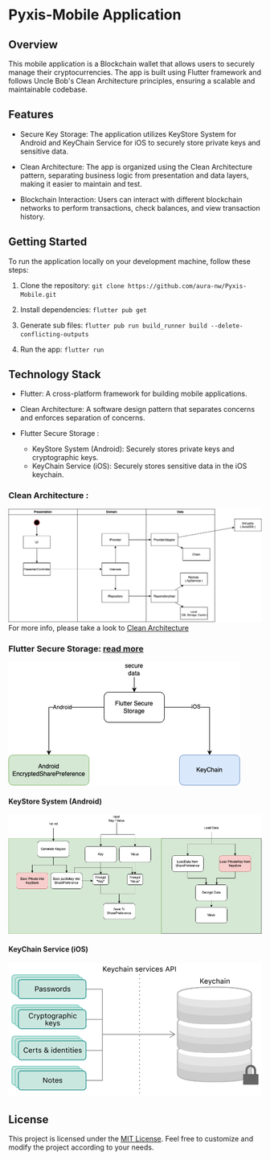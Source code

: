 # Pyxis-Mobile Application

## Overview

This mobile application is a Blockchain wallet that allows users to securely manage their cryptocurrencies. The app is built using Flutter framework and follows Uncle Bob's Clean Architecture principles, ensuring a scalable and maintainable codebase.

## Features

- Secure Key Storage: The application utilizes KeyStore System for Android and KeyChain Service for iOS to securely store private keys and sensitive data.

- Clean Architecture: The app is organized using the Clean Architecture pattern, separating business logic from presentation and data layers, making it easier to maintain and test.

- Blockchain Interaction: Users can interact with different blockchain networks to perform transactions, check balances, and view transaction history.

## Getting Started

To run the application locally on your development machine, follow these steps:

1. Clone the repository: `git clone https://github.com/aura-nw/Pyxis-Mobile.git`

2. Install dependencies: `flutter pub get`

3. Generate sub files: `flutter pub run build_runner build --delete-conflicting-outputs`

4. Run the app: `flutter run`

## Technology Stack

- Flutter: A cross-platform framework for building mobile applications.

- Clean Architecture: A software design pattern that separates concerns and enforces separation of concerns.
  
- Flutter Secure Storage :
    - KeyStore System (Android): Securely stores private keys and cryptographic keys.
    - KeyChain Service (iOS): Securely stores sensitive data in the iOS keychain.


### Clean Architecture :
![image](docs/images/CleanArchitechture.png)
For more info, please take a look to [Clean Architecture](https://blog.cleancoder.com/uncle-bob/2012/08/13/the-clean-architecture.html)

### Flutter Secure Storage: [read more](https://pub.dev/packages/flutter_secure_storage)
![image](docs/images/flutter_storage.png)

#### KeyStore System (Android)
![image](docs/images/Android_KeyStore_system.png)

#### KeyChain Service (iOS)
![image](docs/images/iOS_Keychain_service.png)

## License

This project is licensed under the [MIT License](./LICENSE). Feel free to customize and modify the project according to your needs.
